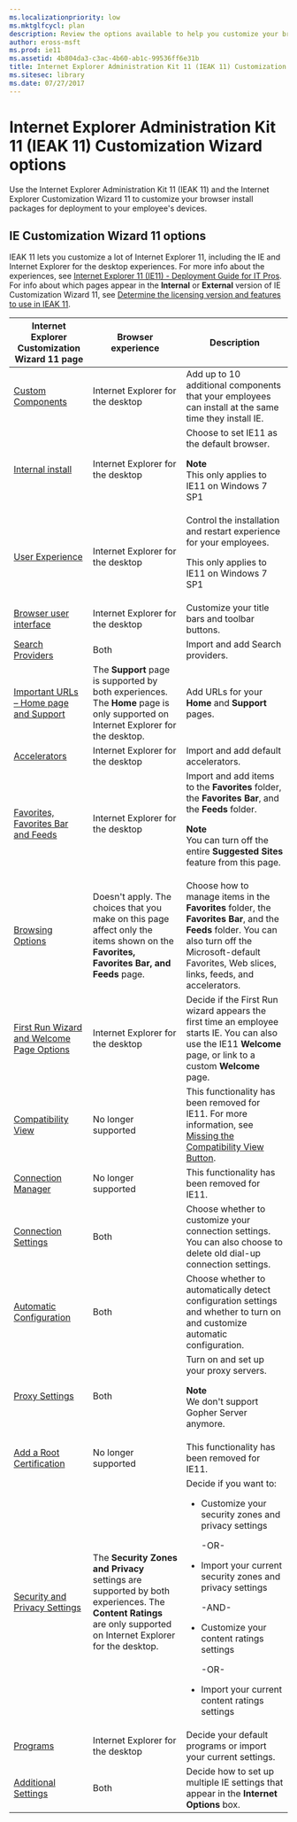 ```yaml
---
ms.localizationpriority: low
ms.mktglfcycl: plan
description: Review the options available to help you customize your browser install packages for deployment to your employee's devices.
author: eross-msft
ms.prod: ie11
ms.assetid: 4b804da3-c3ac-4b60-ab1c-99536ff6e31b
title: Internet Explorer Administration Kit 11 (IEAK 11) Customization Wizard options (Internet Explorer Administration Kit 11 for IT Pros)
ms.sitesec: library
ms.date: 07/27/2017
---
```



# Internet Explorer Administration Kit 11 (IEAK 11) Customization Wizard options
Use the Internet Explorer Administration Kit 11 (IEAK 11) and the Internet Explorer Customization Wizard 11 to customize your browser install packages for deployment to your employee's devices.

## IE Customization Wizard 11 options
IEAK 11 lets you customize a lot of Internet Explorer 11, including the IE and Internet Explorer for the desktop experiences. For more info about the experiences, see [Internet Explorer 11 (IE11) - Deployment Guide for IT Pros](../ie11-deploy-guide/index.md). For info about which pages appear in the **Internal** or **External** version of IE Customization Wizard 11, see [Determine the licensing version and features to use in IEAK 11](licensing-version-and-features-ieak11.md).

|Internet Explorer Customization Wizard 11 page |Browser experience                  |Description                  |
|-----------------------------------------------|------------------------------------|-----------------------------|
|[Custom Components](custom-components-ieak11-wizard.md) |Internet Explorer for the desktop |Add up to 10 additional components that your employees can install at the same time they install IE. |
|[Internal install](internal-install-ieak11-wizard.md) |Internet Explorer for the desktop |Choose to set IE11 as the default browser.<p>**Note**<br>This only applies to IE11 on Windows 7 SP1 |
|[User Experience](user-experience-ieak11-wizard.md) |Internet Explorer for the desktop |Control the installation and restart experience for your employees.<p>This only applies to IE11 on Windows 7 SP1 |
|[Browser user interface](browser-ui-ieak11-wizard.md) |Internet Explorer for the desktop |Customize your title bars and toolbar buttons. |
|[Search Providers](search-providers-ieak11-wizard.md) |Both |Import and add Search providers. |
|[Important URLs – Home page and Support](important-urls-home-page-and-support-ieak11-wizard.md) |The **Support** page is supported by both experiences. The **Home** page is only supported on Internet Explorer for the desktop. |Add URLs for your **Home** and **Support** pages. |
|[Accelerators](accelerators-ieak11-wizard.md) |Internet Explorer for the desktop |Import and add default accelerators. |
|[Favorites, Favorites Bar and Feeds](favorites-favoritesbar-and-feeds-ieak11-wizard.md) |Internet Explorer for the desktop |Import and add items to the **Favorites** folder, the **Favorites Bar**, and the **Feeds** folder.<p>**Note**<br>You can turn off the entire **Suggested Sites** feature from this page. |
|[Browsing Options](browsing-options-ieak11-wizard.md) |Doesn't apply. The choices that you make on this page affect only the items shown on the **Favorites, Favorites Bar, and Feeds** page. |Choose how to manage items in the **Favorites** folder, the **Favorites Bar**, and the **Feeds** folder. You can also turn off the Microsoft-default Favorites, Web slices, links, feeds, and accelerators. |
|[First Run Wizard and Welcome Page Options](first-run-and-welcome-page-ieak11-wizard.md) |Internet Explorer for the desktop |Decide if the First Run wizard appears the first time an employee starts IE. You can also use the IE11 **Welcome** page, or link to a custom **Welcome** page. |
|[Compatibility View](compat-view-ieak11-wizard.md) |No longer supported |This functionality has been removed for IE11. For more information, see [Missing the Compatibility View Button](../ie11-deploy-guide/missing-the-compatibility-view-button.md). |
|[Connection Manager](connection-mgr-ieak11-wizard.md) |No longer supported |This functionality has been removed for IE11. |
|[Connection Settings](connection-settings-ieak11-wizard.md) |Both |Choose whether to customize your connection settings. You can also choose to delete old dial-up connection settings. |
|[Automatic Configuration](auto-config-ieak11-wizard.md) |Both |Choose whether to automatically detect configuration settings and whether to turn on and customize automatic configuration. |
|[Proxy Settings](proxy-settings-ieak11-wizard.md) |Both |Turn on and set up your proxy servers.<p>**Note**<br>We don't support Gopher Server anymore. |
|[Add a Root Certification](add-root-certificate-ieak11-wizard.md) |No longer supported |This functionality has been removed for IE11. |
|[Security and Privacy Settings](security-and-privacy-settings-ieak11-wizard.md) |The **Security Zones and Privacy** settings are supported by both experiences. The **Content Ratings** are only supported on Internet Explorer for the desktop. |Decide if you want to:<ul><li>Customize your security zones and privacy settings</li><p>-OR-<p><li>Import your current security zones and privacy settings</li><p>-AND-<p><li>Customize your content ratings settings</li><p>-OR-<p><li>Import your current content ratings settings</li></ul> |
|[Programs](programs-ieak11-wizard.md) |Internet Explorer for the desktop |Decide your default programs or import your current settings. |
|[Additional Settings](additional-settings-ieak11-wizard.md) |Both |Decide how to set up multiple IE settings that appear in the **Internet Options** box. |

